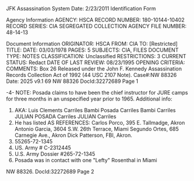 JFK Assassination System Date: 2/23/2011
Identification Form

Agency Information
AGENCY: HSCA
RECORD NUMBER: 180-10144-10402
RECORD SERIES: CIA SEGREGATED COLLECTION
AGENCY FILE NUMBER: 48-14-13

Document Information
ORIGINATOR: HSCA
FROM: CIA
TO: [Restricted]
TITLE:
DATE: 03/03/1978
PAGES: 5
SUBJECTS: CIA, FILES
DOCUMENT TYPE: NOTES
CLASSIFICATION: Unclassified
RESTRICTIONS: 3
CURRENT STATUS: Redact
DATE OF LAST REVIEW: 08/23/1995
OPENING CRITERIA:
COMMENTS: Box 26
Released under the John F. Kennedy Assassination Records Collection Act of 1992 (44 USC 2107 Note). Case#:NW 88326 Date: 2025
v9.1
69
NW 88326 DocId:32272689 Page 1

-4-
NOTE: Posada claims to have been the chief instructor for JURE camps for three months in an unspecified year prior to 1965.
Additional info:
1. AKA:
Luis Clements Carriles
Bambi Posada Carriles
Bambi Carriles
JULIAN POSADA Carriles
JULIAN Carriles
2. He has listed AS REFERENCES:
Carlos Porco, 395 E. Tallmadge, Akron
Antonio Garcia, 3604 S.W. 26th Terrace, Miami
Segundo Ortes, 685 Carnegie Ave., Akron
Dick Patterson, FBI, Akron.
3. 55265-72-1345
4. US. Army # C-2312445
5. U.S. Army Dossier #265-72-1345
6. Posada was in contact with one "Lefty" Rosenthal in Miami

NW 88326. DocId:32272689 Page 2
